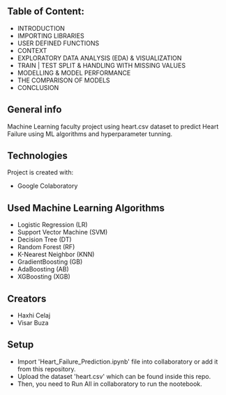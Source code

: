 ## Table of Content: 
* INTRODUCTION
* IMPORTING LIBRARIES
* USER DEFINED FUNCTIONS
* CONTEXT
* EXPLORATORY DATA ANALYSIS (EDA) & VISUALIZATION
* TRAIN | TEST SPLIT & HANDLING WITH MISSING VALUES
* MODELLING & MODEL PERFORMANCE
* THE COMPARISON OF MODELS
* CONCLUSION

## General info
Machine Learning faculty project using heart.csv dataset to predict Heart Failure using ML algorithms and hyperparameter tunning.
	
## Technologies
Project is created with:
* Google Colaboratory

## Used Machine Learning Algorithms 
* Logistic Regression (LR)
* Support Vector Machine (SVM)
* Decision Tree (DT)
* Random Forest (RF)
* K-Nearest Neighbor (KNN)
* GradientBoosting (GB)
* AdaBoosting (AB)
* XGBoosting (XGB)

## Creators
* Haxhi Celaj
* Visar Buza
	
## Setup

* Import 'Heart_Failure_Prediction.ipynb' file into collaboratory or add it from this repository.
* Upload the dataset 'heart.csv' which can be found inside this repo.
* Then, you need to Run All in collaboratory to run the nootebook.
    
